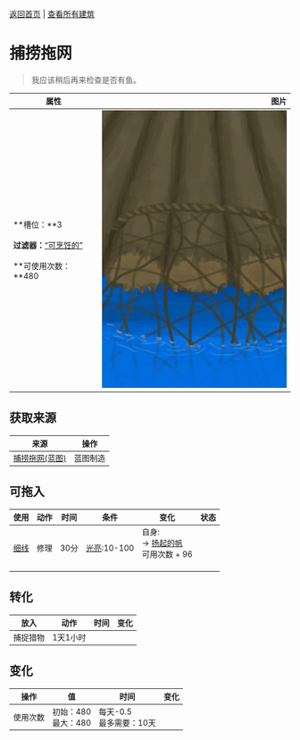 [返回首页](index.md)   |  [查看所有建筑](building.md)
# 捕捞拖网  
> 我应该稍后再来检查是否有鱼。  
  
  属性  |   图片   
 ----  |  ----:   
 **槽位：**3<br><br>**过滤器：**[“可烹饪的”](tag_Cookable.md)<br><br>**可使用次数：**480  |  ![](Sprite/RaftFishTrap.png)   
  
## 获取来源  
来源  |  操作  
----  |  ----  
[捕捞拖网(蓝图)](Bp_RaftFishTrap.md)  |  蓝图制造  
## 可拖入  
使用  |  动作  |  时间  |  条件  |  变化  |  状态  
----  |  ----  |  ----  |  ----  |  ----  |  ----  
[细线](CordFiber.md)  |  修理  |  30分  |  [光亮](Light.md):10-100  |  自身:<br>→ [扬起的帆](SailUp_Raft.md)<br>可用次数 + 96<br><br>  |    
## 转化  
放入  |  动作  |  时间  |  变化  
----  |  ----  |  ----  |  ----  
  |  捕捉猎物  |  1天1小时  |    
## 变化  
操作  |  值  |  时间  |  变化  
----  |  ----  |  ----  |  ----  
使用次数  |  初始：480<br>最大：480  |  每天-0.5<br>最多需要：10天  |    
